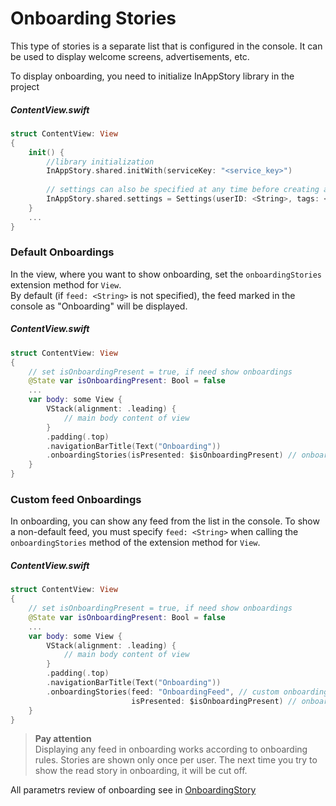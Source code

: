# Onboarding Stories

This type of stories is a separate list that is configured in the console. It can be used to display welcome screens, advertisements, etc.

To display onboarding, you need to initialize InAppStory library in the project

##### ContentView.swift
```swift
struct ContentView: View
{
    init() {
        //library initialization
        InAppStory.shared.initWith(serviceKey: "<service_key>")
        
        // settings can also be specified at any time before creating a StoryListView or calling individual stories
        InAppStory.shared.settings = Settings(userID: <String>, tags: <Array<String>>)
    }
    ...
}
```

### Default Onboardings

In the view, where you want to show onboarding, set the `onboardingStories` extension method for `View`.  
By default (if `feed: <String>` is not specified), the feed marked in the console as "Onboarding" will be displayed.

##### ContentView.swift
```swift
struct ContentView: View
{
	// set isOnboardingPresent = true, if need show onboardings
    @State var isOnboardingPresent: Bool = false
    ...
    var body: some View {
        VStack(alignment: .leading) {
            // main body content of view
        }
        .padding(.top)
        .navigationBarTitle(Text("Onboarding"))
        .onboardingStories(isPresented: $isOnboardingPresent) // onboardings showing
    }
}
```
### Custom feed Onboardings

In onboarding, you can show any feed from the list in the console. To show a non-default feed, you must specify `feed: <String>` when calling the `onboardingStories` method of the extension method for `View`.

##### ContentView.swift
```swift
struct ContentView: View
{
	// set isOnboardingPresent = true, if need show onboardings
    @State var isOnboardingPresent: Bool = false
    ...
    var body: some View {
        VStack(alignment: .leading) {
            // main body content of view
        }
        .padding(.top)
        .navigationBarTitle(Text("Onboarding"))
        .onboardingStories(feed: "OnboardingFeed", // custom onboarding feed
                           isPresented: $isOnboardingPresent) // onboardings showing
    }
}
```
> **Pay attention**  
> Displaying any feed in onboarding works according to onboarding rules. Stories are shown only once per user. The next time you try to show the read story in onboarding, it will be cut off.


All parametrs review of onboarding see in [OnboardingStory](https://github.com/inappstory/ios-sdk/tree/SwiftUI#onboardingstory)